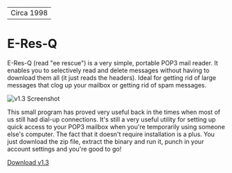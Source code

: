 <table>
<tr><td>Circa 1998</td></tr>
</table>

# E-Res-Q

E-Res-Q (read "ee rescue") is a very simple, portable POP3 mail reader. It enables you to selectively read and delete messages without having to download them all (it just reads the headers). Ideal for getting rid of large messages that clog up your mailbox or getting rid of spam messages.

![v1.3 Screenshot](/../screenshots/1.3.resized.jpg?raw=true "v1.3 Screenshot")

This small program has proved very useful back in the times when most of us still had dial-up connections. It's still a very useful utility for setting up quick access to your POP3 mailbox when you're temporarily using someone else's computer. The fact that it doesn't require installation is a plus. You just download the zip file, extract the binary and run it, punch in your account settings and you're good to go!

[Download v1.3](http://magnetiq.com/downloads/eresq13.zip)
